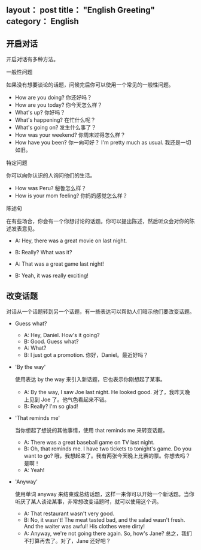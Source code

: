 layout： post
title： "English Greeting"
category： English
---

## 开启对话

开启对话有多种方法。
 
一般性问题
 
如果没有想要谈论的话题，问候完后你可以使用一个常见的一般性问题。
         
- How are you doing?  你还好吗？
- How are you today?      你今天怎么样？
- What's up?  你好吗？
- What's happening?   在忙什么呢？
- What's going on?    发生什么事了？
- How was your weekend?   你周末过得怎么样？
- How have you been? 你一向可好？ I'm pretty much as usual. 我还是一切如旧。

特定问题
 
你可以向你认识的人询问他们的生活。
         
- How was Peru?   秘鲁怎么样？
- How is your mom feeling?        你妈妈感觉怎么样？
 
陈述句 
 
在有些场合，你会有一个你想讨论的话题。你可以提出陈述，然后听众会对你的陈述发表意见。 
         
- A: Hey, there was a great movie on last night.
- B: Really? What was it?
         
- A: That was a great game last night!
- B: Yeah, it was really exciting!

## 改变话题

对话从一个话题转到另一个话题，有一些表达可以帮助人们暗示他们要改变话题。

- Guess what?

    - A: Hey, Daniel. How's it going?
    - B: Good. Guess what?
    - A: What?
    - B: I just got a promotion.  你好，Daniel。最近好吗？
 
- 'By the way'
 
    使用表达 by the way 来引入新话题，它也表示你刚想起了某事。 
     
    + A: By the way, I saw Joe last night. He looked good. 对了，我昨天晚上见到 Joe 了。他气色看起来不错。
    + B: Really? I'm so glad!
     
- 'That reminds me'
 
    当你想起了想说的其他事情，使用 that reminds me 来转变话题。 
     
    + A: There was a great baseball game on TV last night.
    + B: Oh, that reminds me. I have two tickets to tonight's game. Do you want to go? 哦，我想起来了。我有两张今天晚上比赛的票。你想去吗？
是啊！
    + A: Yeah!

- 'Anyway'
 
    使用单词 anyway 来结束或总结话题，这样一来你可以开始一个新话题。当你听厌了某人谈论某事，非常想改变话题时，就可以使用这个词。
     
    - A: That restaurant wasn't very good.
    - B: No, it wasn't! The meat tasted bad, and the salad wasn't fresh. And the waiter was awful! His clothes were dirty!
    - A: Anyway, we're not going there again. So, how's Jane? 总之，我们不打算再去了。对了，Jane 还好吧？
    

